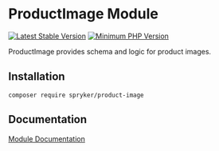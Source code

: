 # ProductImage Module
[![Latest Stable Version](https://poser.pugx.org/spryker/product-image/v/stable.svg)](https://packagist.org/packages/spryker/product-image)
[![Minimum PHP Version](https://img.shields.io/badge/php-%3E%3D%207.4-8892BF.svg)](https://php.net/)

ProductImage provides schema and logic for product images.

## Installation

```
composer require spryker/product-image
```

## Documentation

[Module Documentation](https://academy.spryker.com/developing_with_spryker/module_guide/products/about_products.html)
